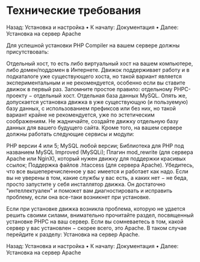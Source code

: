 # Технические требования

Назад: Установка и настройка • К началу: Документация • Далее: Установка на сервер Apache

Для успешной установки PHP Compiler на вашем сервере должны присутствовать:

Отдельный хост, то есть либо виртуальный хост на вашем компьютере, либо домен/поддомен в Интернете. Движок поддерживает работу и в подкаталоге уже существующего хоста, но такой вариант является экспериментальным и не рекомендуется, особенно если вы ставите движок в первый раз. Запомните простое правило: отдельному PHPC-проекту − отдельный хост.
Отдельная база данных MySQL. Опять же, допускается установка движка в уже существующую (и пользуемую) базу данных, с использованием префиксов или без них, но такой вариант крайне не рекомендуется, уже по эстетическим соображениям. Не жадничайте, создайте движку отдельную базу данных для вашего будущего сайта.
Кроме того, на вашем сервере должны работать следующие сервисы и модули:

PHP версии 4 или 5;
MySQL любой версии;
Библиотека для PHP под названием MySQL Improved (MySQLi);
Плагин mod_rewrite (для сервера Apache или NginX), который нужен движку для поддержки красивых ссылок;
Поддержка файлов .htaccess (для сервера Apache).
Убедитесь, что все вышеперечисленное у вас имеется и работает как надо. Если вы не уверены в том, какие службы у вас есть, а каких нет − не беда, просто запустите у себя инсталлятор движка. Он достаточно "интеллектуален" и поможет вам диагностировать и исправить проблему, если она все-таки возникнет при установке.

Если при установке движка возникла проблема, которую не удается решить своими силами, внимательно прочитайте раздел, посвященный установке PHPC на ваш сервер. Если вы сомневаетесь в том, какой сервер у вас установлен − скорее всего, это Apache. В таком случае перейдите к разделу: Установка на сервер Apache.

Назад: Установка и настройка • К началу: Документация • Далее: Установка на сервер Apache